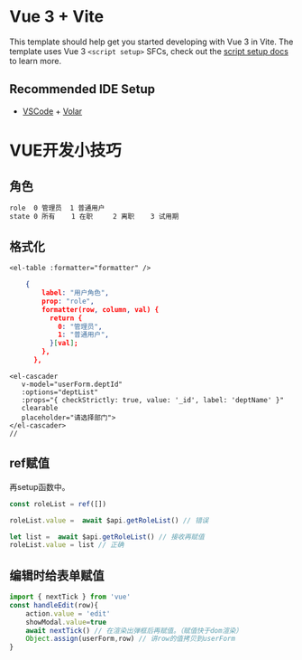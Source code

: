 # Vue 3 + Vite

This template should help get you started developing with Vue 3 in Vite. The template uses Vue 3 `<script setup>` SFCs, check out the [script setup docs](https://v3.vuejs.org/api/sfc-script-setup.html#sfc-script-setup) to learn more.

## Recommended IDE Setup

- [VSCode](https://code.visualstudio.com/) + [Volar](https://marketplace.visualstudio.com/items?itemName=johnsoncodehk.volar)

# VUE开发小技巧

## 角色

~~~txt
role  0 管理员  1 普通用户
state 0 所有    1 在职     2 离职    3 试用期
~~~

## 格式化

~~~txt
<el-table :formatter="formatter" />
~~~

~~~json
	{
        label: "用户角色",
        prop: "role",
        formatter(row, column, val) {
          return {
            0: "管理员",
            1: "普通用户",
          }[val];
        },
      },
~~~

~~~vue
<el-cascader
   v-model="userForm.deptId"
   :options="deptList"
   :props="{ checkStrictly: true, value: '_id', label: 'deptName' }"
   clearable
   placeholder="请选择部门">
</el-cascader>
//
~~~

## ref赋值

再setup函数中。

~~~js
const roleList = ref([])

roleList.value =  await $api.getRoleList() // 错误

let list =  await $api.getRoleList() // 接收再赋值
roleList.value = list // 正确
~~~

## 编辑时给表单赋值

~~~js
import { nextTick } from 'vue'
const handleEdit(row){
    action.value = 'edit'
    showModal.value=true
    await nextTick() // 在渲染出弹框后再赋值。（赋值快于dom渲染）
    Object.assign(userForm,row) // 讲row的值拷贝到userForm
}
~~~



